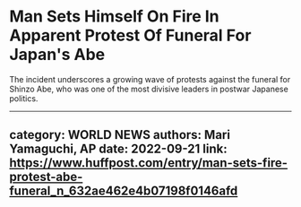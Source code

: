 # Man Sets Himself On Fire In Apparent Protest Of Funeral For Japan's Abe

The incident underscores a growing wave of protests against the funeral for Shinzo Abe, who was one of the most divisive leaders in postwar Japanese politics.

---
category: WORLD NEWS
authors: Mari Yamaguchi, AP
date: 2022-09-21
link: https://www.huffpost.com/entry/man-sets-fire-protest-abe-funeral_n_632ae462e4b07198f0146afd
---
